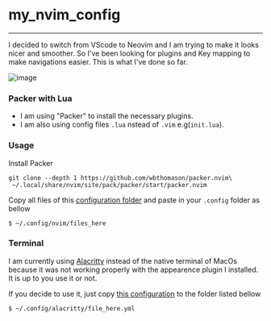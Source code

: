 # my_nvim_config
---
I decided to switch from VScode to Neovim and I am trying to make it looks nicer and smoother. 
So I've been looking for plugins and Key mapping to make navigations easier.
This is what I've done so far.

![image](https://github.com/lirajohny/my_nvim_config/assets/116104364/804c7c87-9f32-4993-aefa-bc5369960880)

### Packer with Lua
- I am using "Packer" to install the necessary plugins.
- I am also using config files ``.lua`` nstead of ``.vim`` e.g(``init.lua``).

### Usage
Install Packer
```shell
git clone --depth 1 https://github.com/wbthomason/packer.nvim\
 ~/.local/share/nvim/site/pack/packer/start/packer.nvim
```
Copy all files of this [configuration folder](.config/nvim) and paste in your ``.config`` folder as bellow

```shell
$ ~/.config/nvim/files_here
```

### Terminal
I am currently using [Alacritty](https://github.com/alacritty/alacritty) instead of the native terminal of MacOs because it was not working properly with the appearence plugin I installed.
It is up to you use it or not.

If you decide to use it, just copy [this configuration](.config/alacritty) to the folder listed bellow
```shell
$ ~/.config/alacritty/file_here.yml
```
